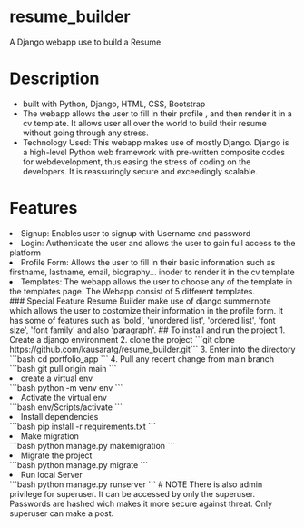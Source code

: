 # resume_builder
A Django webapp use to build a Resume
# Description
<ul>
<li>built with Python, Django, HTML, CSS, Bootstrap</li>
<li>The webapp allows the user to fill in their profile , and then render it in a cv template. It allows user all over the world to build their resume without going through any stress.</li>
<li>Technology Used: This webapp makes use of mostly Django. Django is a high-level Python web framework with pre-written composite codes for webdevelopment, thus easing the stress of coding on the developers. It is reassuringly secure and exceedingly scalable.</li>
</ul>

# Features
<li>Signup: Enables user to signup with Username and password</li>
<li>Login: Authenticate the user and allows the user to gain full access to the platform </li>
<li>Profile Form: Allows the user to fill in their basic information such as firstname, lastname, email, biography... inoder to render it in the cv template</li>
<li>Templates: The webapp allows the user to choose any of the template in the templates page. The Webapp consist of 5 different templates. </li>
### Special Feature
Resume Builder make use of django summernote which allows the user to costomize their information in the profile form. It has some of features such as 'bold', 'unordered list', 'ordered list', 'font size', 'font family' and also 'paragraph'.
## To install and run the project
1. Create a django environment 
2. clone the project              ```git clone https://github.com/kausaratg/resume_builder.git```
3. Enter into the directory
```bash
cd portfolio_app
```
4.  Pull any recent change from main branch
```bash
git pull origin main
```
<li> create a virtual env </li>
```bash
python -m venv env
```
<li>Activate the virtual env</li>
```bash
env/Scripts/activate
```
<li>Install dependencies</li>
```bash
pip install -r requirements.txt
```
<li>Make migration</li>
```bash
python manage.py makemigration
```
<li>Migrate the project</li>
```bash
python manage.py migrate
```
<li>Run local Server</li>
```bash
python manage.py runserver
```
# NOTE
There is also admin privilege for superuser. It can be accessed by only the superuser. Passwords are hashed wich makes it more secure against threat. Only superuser can make a post.
